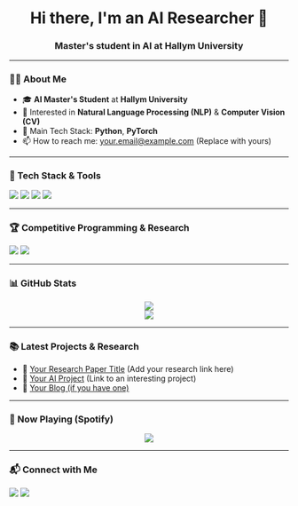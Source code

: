 <h1 align="center">Hi there, I'm an AI Researcher 👋</h1>
<h3 align="center">Master's student in AI at Hallym University</h3>

---

### 🧑‍💻 About Me
- 🎓 **AI Master's Student** at **Hallym University**
- 🤖 Interested in **Natural Language Processing (NLP)** & **Computer Vision (CV)**
- 🐍 Main Tech Stack: **Python**, **PyTorch**
- 📫 How to reach me: your.email@example.com (Replace with yours)

---

### 🚀 Tech Stack & Tools
<p align="left">
  <img src="https://img.shields.io/badge/Python-3776AB?style=for-the-badge&logo=python&logoColor=white" />
  <img src="https://img.shields.io/badge/PyTorch-EE4C2C?style=for-the-badge&logo=pytorch&logoColor=white" />
  <img src="https://img.shields.io/badge/NLP-0072C6?style=for-the-badge&logo=dialogflow&logoColor=white" />
  <img src="https://img.shields.io/badge/ComputerVision-008080?style=for-the-badge&logo=opencv&logoColor=white" />
</p>

---

### 🏆 Competitive Programming & Research
<p align="left">
  <img src="https://img.shields.io/badge/Baekjoon-000000?style=for-the-badge&logo=baekjoon&logoColor=white" />
  <img src="https://img.shields.io/badge/KETTLE-A020F0?style=for-the-badge&logo=kettle&logoColor=white" />
</p>

---

### 📊 GitHub Stats
<p align="center">
  <img src="https://github-readme-stats.vercel.app/api?username=your-github-username&show_icons=true&theme=radical" />
  <br />
  <img src="https://github-readme-streak-stats.herokuapp.com/?user=your-github-username&theme=highcontrast" />
</p>

---

### 📚 Latest Projects & Research
- 📝 [Your Research Paper Title](#) (Add your research link here)
- 🚀 [Your AI Project](#) (Link to an interesting project)
- 📖 [Your Blog (if you have one)](#)

---

### 🎵 Now Playing (Spotify)
<p align="center">
  <img src="https://novatorem.vercel.app/api/spotify" />
</p>

---

### 📬 Connect with Me
<p align="left">
  <a href="https://linkedin.com/in/your-profile" target="blank"><img src="https://img.shields.io/badge/LinkedIn-0077B5?style=for-the-badge&logo=linkedin&logoColor=white" /></a>
  <a href="mailto:your.email@example.com"><img src="https://img.shields.io/badge/Email-D14836?style=for-the-badge&logo=gmail&logoColor=white" /></a>
</p>

